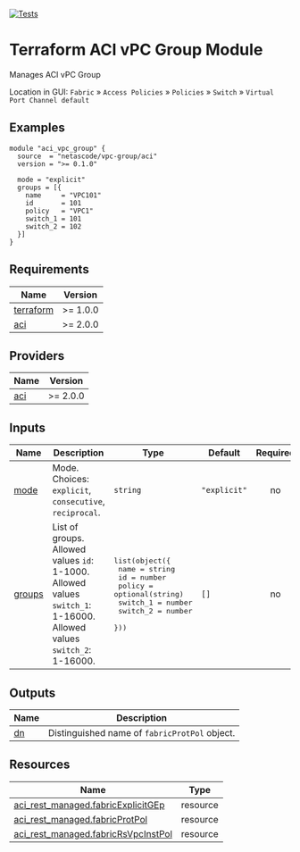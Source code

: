 <!-- BEGIN_TF_DOCS -->
[![Tests](https://github.com/netascode/terraform-aci-vpc-group/actions/workflows/test.yml/badge.svg)](https://github.com/netascode/terraform-aci-vpc-group/actions/workflows/test.yml)

# Terraform ACI vPC Group Module

Manages ACI vPC Group

Location in GUI:
`Fabric` » `Access Policies` » `Policies` » `Switch` » `Virtual Port Channel default`

## Examples

```hcl
module "aci_vpc_group" {
  source  = "netascode/vpc-group/aci"
  version = ">= 0.1.0"

  mode = "explicit"
  groups = [{
    name     = "VPC101"
    id       = 101
    policy   = "VPC1"
    switch_1 = 101
    switch_2 = 102
  }]
}
```

## Requirements

| Name | Version |
|------|---------|
| <a name="requirement_terraform"></a> [terraform](#requirement\_terraform) | >= 1.0.0 |
| <a name="requirement_aci"></a> [aci](#requirement\_aci) | >= 2.0.0 |

## Providers

| Name | Version |
|------|---------|
| <a name="provider_aci"></a> [aci](#provider\_aci) | >= 2.0.0 |

## Inputs

| Name | Description | Type | Default | Required |
|------|-------------|------|---------|:--------:|
| <a name="input_mode"></a> [mode](#input\_mode) | Mode. Choices: `explicit`, `consecutive`, `reciprocal`. | `string` | `"explicit"` | no |
| <a name="input_groups"></a> [groups](#input\_groups) | List of groups. Allowed values `id`: 1-1000. Allowed values `switch_1`: 1-16000. Allowed values `switch_2`: 1-16000. | <pre>list(object({<br>    name     = string<br>    id       = number<br>    policy   = optional(string)<br>    switch_1 = number<br>    switch_2 = number<br>  }))</pre> | `[]` | no |

## Outputs

| Name | Description |
|------|-------------|
| <a name="output_dn"></a> [dn](#output\_dn) | Distinguished name of `fabricProtPol` object. |

## Resources

| Name | Type |
|------|------|
| [aci_rest_managed.fabricExplicitGEp](https://registry.terraform.io/providers/CiscoDevNet/aci/latest/docs/resources/rest_managed) | resource |
| [aci_rest_managed.fabricProtPol](https://registry.terraform.io/providers/CiscoDevNet/aci/latest/docs/resources/rest_managed) | resource |
| [aci_rest_managed.fabricRsVpcInstPol](https://registry.terraform.io/providers/CiscoDevNet/aci/latest/docs/resources/rest_managed) | resource |
<!-- END_TF_DOCS -->